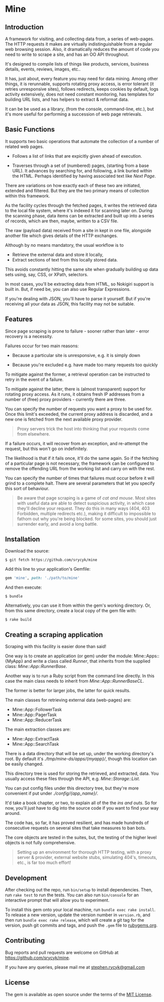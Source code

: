 # Mine

## Introduction

A framework for visiting, and collecting data from, a series of web-pages.
The HTTP requests it makes are virtually indistinguishable from a regular
web browsing session. Also, it dramatically reduces the amount of code you
need to write to scrape a site, and has an OO API throughout.

It's designed to compile lists of things like products, services,
business details, events, reviews, images, etc..

It has, just about, every feature you may need for data mining.
Among other things, it is rerunnable, supports rotating proxy access,
is error tolerant (it retries unresponsive sites),
follows redirects, keeps cookies by default,
logs activity extensively, does not need constant monitoring,
has templates for building URL lists,
and has helpers to extract &amp; reformat data.

It can be be used as a library, (from the console, command-line, etc.),
but it's more useful for performing a succession of web page retrievals.

## Basic Functions

It supports two basic operations that automate the collection of
a number of related web pages.

* Follows a list of links that are expicitly given ahead of execution.

* Traverses through a set of (numbered) pages, (starting from a base URL).
  It advances by searching for, and following, a link buried within the HTML.
  Perhaps identified by having associated text like *Next Page*.

There are variations on how exactly each of these two are initiated,
extended and filtered.
But they are the two primary means of collection within this framework.

As the facility cycles through the fetched pages, it writes the retrieved
data to the local file system, where it's indexed it for scanning later on.
During the scanning phase, data items can be extracted
and built up into a series of records,
which are then, maybe, written to a CSV file.

The raw (payload data) received from a site in kept in one file,
alongside another file which gives details of the HTTP exchanges.

Although by no means mandatory, the usual workflow is to

* Retrieve the external data and store it locally,
* Extract sections of text from this locally stored data.

This avoids constantly hitting the same site
when gradually building up data sets using, say, CSS, or XPath, selectors.

In most cases, you'll be extracting data from HTML,
so Nokigiri support is built in.
But, if need be, you can also use Regular Expressions.

If you're dealing with JSON, you'll have to parse it yourself.
But if you're receiving all your data as JSON, this facility may
not be suitable.

## Features

Since page scraping is prone to failure - sooner rather than
later - error recovery is a necessity.

Failures occur for two main reasons:

* Because a particular site is unresponsive, e.g. it is simply down

* Because you're excluded e.g. have made too many requests too quickly

To mitigate against the former, a retrieval operation can be instructed
to retry in the event of a failure.

To mitigate against the latter, there is (almost transparent) support
for rotating proxy access. As it runs, it obtains fresh IP addresses
from a number of (free) proxy providers - currently there are three.

You can specify the number of requests you want a proxy to be used for.
Once this limit's exceeded, the current proxy address is discarded,
and a new one is fetched from the next available proxy provider.

> Proxy servers trick the host into thinking
> that your requests come from elsewhere.

If a failure occurs, it will recover from an exception,
and re-attempt the request, but this won't go on indefinitely.

The likelihood is that if it fails once, it'll do the same again.
So if the fetching of a particular page is not necessary,
the framework can be configured to remove the offending URL from
the working list and carry on with the rest.

You can specify the number of times that failures must occur before
it will grind to a complete halt. There are several parameters that let
you specify this sort of behaviour.

> Be aware that page scraping is a game of *cat and mouse*.
> Most sites with useful data are able to detect suspicious activity,
> in which case they'll decline your request.
> They do this in many ways (404, 403 Forbidden, multiple redirects etc.),
> making it difficult to impossible to fathom out why you're being blocked.
> for some sites, you should just surrender early, and avoid a long battle.

## Installation

Download the source:

    $ git fetch https://github.com/srycyk/mine

Add this line to your application's Gemfile:

```ruby
gem 'mine', path: './path/to/mine'
```

And then execute:

    $ bundle

Alternatively, you can use it from within the gem's working directory.
Or, from this same directory, create a local copy of the gem file with:

    $ rake build

## Creating a scraping application

Scraping with this facility is easier done than said!

One way is to create an application (or gem) under the module:
Mine::Apps::{MyApp} and write a class called *Runner*, that inherits
from the supplied class: *Mine::App::RunnerBase*.

Another way is to run a Ruby script from the command line directly.
In this case the main class needs to inherit from *Mine::App::RunnerBaseCL*.

The former is better for larger jobs, the latter for quick results.

The main classes for retrieving external data (web-pages) are:

* Mine::App::FollowerTask
* Mine::App::PagerTask
* Mine::App::ReducerTask

The main extraction classes are:

* Mine::App::ExtractTask
* Mine::App::SearchTask

There is a data directory that will be set up,
under the working directory's root.
By default it's *./tmp/mine-ds/apps/{myapp}/*,
though this location can be easily changed.

This directory tree is used for storing the retrieved, and extracted, data.
You usually access these files through the API, e.g. *Mine::Storage::List*.

You can put config files under this directory tree,
but they're more convenient if put under *./config/{app_name}/*.

It'd take a book chapter, or two, to explain all of the the *ins and outs*.
So for now, you'll just have to dig into the source code
if you want to find your way around.

The code has, so far, it has proved resilient, and has made hundreds
of consecutive requests on several sites that take measures to ban bots.

The core objects are tested in the suites, but,
the testing of the higher level objects is not fully comprehensive.

> Setting up an environment for thorough HTTP testing,
> with a proxy server &amp; provider,
> external website stubs, simulating 404's, timeouts, etc.,
> is far too much effort!

## Development

After checking out the repo, run `bin/setup` to install dependencies. Then, run `rake test` to run the tests. You can also run `bin/console` for an interactive prompt that will allow you to experiment.

To install this gem onto your local machine, run `bundle exec rake install`. To release a new version, update the version number in `version.rb`, and then run `bundle exec rake release`, which will create a git tag for the version, push git commits and tags, and push the `.gem` file to [rubygems.org](https://rubygems.org).

## Contributing

Bug reports and pull requests are welcome on GitHub
at https://github.com/srycyk/mine.

If you have any queries, please mail me at stephen.rycyk@gmail.com

## License

The gem is available as open source under the terms of the [MIT License](http://opensource.org/licenses/MIT).

